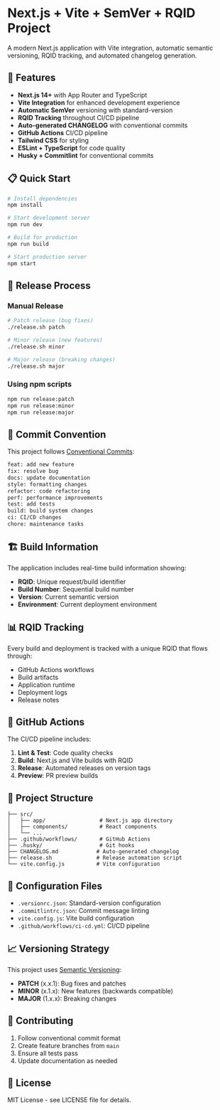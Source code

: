 # Next.js + Vite + SemVer + RQID Project

A modern Next.js application with Vite integration, automatic semantic versioning, RQID tracking, and automated changelog generation.

## 🚀 Features

- **Next.js 14+** with App Router and TypeScript
- **Vite Integration** for enhanced development experience
- **Automatic SemVer** versioning with standard-version
- **RQID Tracking** throughout CI/CD pipeline
- **Auto-generated CHANGELOG** with conventional commits
- **GitHub Actions** CI/CD pipeline
- **Tailwind CSS** for styling
- **ESLint + TypeScript** for code quality
- **Husky + Commitlint** for conventional commits

## 📋 Quick Start

```bash
# Install dependencies
npm install

# Start development server
npm run dev

# Build for production
npm run build

# Start production server
npm start
```

## 🔄 Release Process

### Manual Release
```bash
# Patch release (bug fixes)
./release.sh patch

# Minor release (new features)
./release.sh minor

# Major release (breaking changes)
./release.sh major
```

### Using npm scripts
```bash
npm run release:patch
npm run release:minor
npm run release:major
```

## 📝 Commit Convention

This project follows [Conventional Commits](https://conventionalcommits.org/):

```bash
feat: add new feature
fix: resolve bug
docs: update documentation
style: formatting changes
refactor: code refactoring
perf: performance improvements
test: add tests
build: build system changes
ci: CI/CD changes
chore: maintenance tasks
```

## 🏗️ Build Information

The application includes real-time build information showing:
- **RQID**: Unique request/build identifier
- **Build Number**: Sequential build number
- **Version**: Current semantic version
- **Environment**: Current deployment environment

## 📊 RQID Tracking

Every build and deployment is tracked with a unique RQID that flows through:
- GitHub Actions workflows
- Build artifacts
- Application runtime
- Deployment logs
- Release notes

## 🤖 GitHub Actions

The CI/CD pipeline includes:

1. **Lint & Test**: Code quality checks
2. **Build**: Next.js and Vite builds with RQID
3. **Release**: Automated releases on version tags
4. **Preview**: PR preview builds

## 📁 Project Structure

```
├── src/
│   ├── app/                 # Next.js app directory
│   ├── components/          # React components
│   └── ...
├── .github/workflows/       # GitHub Actions
├── .husky/                  # Git hooks
├── CHANGELOG.md            # Auto-generated changelog
├── release.sh              # Release automation script
└── vite.config.js          # Vite configuration
```

## 🔧 Configuration Files

- `.versionrc.json`: Standard-version configuration
- `.commitlintrc.json`: Commit message linting
- `vite.config.js`: Vite build configuration
- `.github/workflows/ci-cd.yml`: CI/CD pipeline

## 📈 Versioning Strategy

This project uses [Semantic Versioning](https://semver.org/):

- **PATCH** (x.x.1): Bug fixes and patches
- **MINOR** (x.1.x): New features (backwards compatible)
- **MAJOR** (1.x.x): Breaking changes

## 🤝 Contributing

1. Follow conventional commit format
2. Create feature branches from `main`
3. Ensure all tests pass
4. Update documentation as needed

## 📄 License

MIT License - see LICENSE file for details.